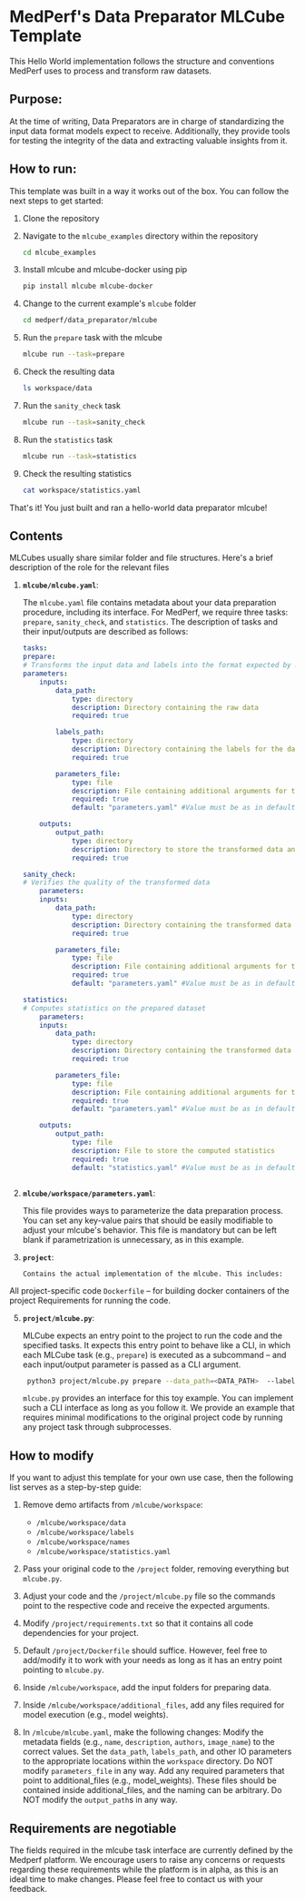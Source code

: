 # MedPerf's Data Preparator MLCube Template
This Hello World implementation follows the structure and conventions MedPerf uses to process and transform raw datasets.

## Purpose:
At the time of writing, Data Preparators are in charge of standardizing the input data format models expect to receive. Additionally, they provide tools for testing the integrity of the data and extracting valuable insights from it.

## How to run:
This template was built in a way it works out of the box. You can follow the next steps to get started:

1. Clone the repository
2. Navigate to the `mlcube_examples` directory within the repository
   ```bash
   cd mlcube_examples
   ```
3. Install mlcube and mlcube-docker using pip

   ```bash
   pip install mlcube mlcube-docker
   ```
4. Change to the current example's `mlcube` folder

   ```bash
   cd medperf/data_preparator/mlcube
   ```
5. Run the `prepare` task with the mlcube
   ```bash
   mlcube run --task=prepare
   ```
6. Check the resulting data
   ```bash
   ls workspace/data
   ```
7. Run the `sanity_check` task
    ```bash
    mlcube run --task=sanity_check
    ```
8. Run the `statistics` task
    ```bash
    mlcube run --task=statistics
    ``` 
9. Check the resulting statistics
    ```bash
    cat workspace/statistics.yaml
    ```
That's it! You just built and ran a hello-world data preparator mlcube!

## Contents

MLCubes usually share similar folder and file structures. Here's a brief description of the role for the relevant files

1. __`mlcube/mlcube.yaml`__: 

    The `mlcube.yaml` file contains metadata about your data preparation procedure, including its interface. For MedPerf, we require three tasks: `prepare`, `sanity_check`, and `statistics`. The description of tasks and their input/outputs are described as follows:

    ```yml
    tasks:
    prepare:
    # Transforms the input data and labels into the format expected by model cubes
    parameters:
        inputs:
            data_path:
                type: directory
                description: Directory containing the raw data
                required: true

            labels_path:
                type: directory
                description: Directory containing the labels for the data
                required: true

            parameters_file:
                type: file
                description: File containing additional arguments for the data transformation
                required: true
                default: "parameters.yaml" #Value must be as in default

        outputs:
            output_path:
                type: directory
                description: Directory to store the transformed data and labels
                required: true

    sanity_check:
    # Verifies the quality of the transformed data
        parameters:
        inputs:
            data_path:
                type: directory
                description: Directory containing the transformed data (output of the prepare task)
                required: true

            parameters_file:
                type: file
                description: File containing additional arguments for the sanity check
                required: true
                default: "parameters.yaml" #Value must be as in default

    statistics:
    # Computes statistics on the prepared dataset
        parameters:
        inputs:
            data_path:
                type: directory
                description: Directory containing the transformed data (output of the prepare task)
                required: true

            parameters_file:
                type: file
                description: File containing additional arguments for the statistics computation
                required: true
                default: "parameters.yaml" #Value must be as in default

        outputs:
            output_path:
                type: file
                description: File to store the computed statistics
                required: true
                default: "statistics.yaml" #Value must be as in default



    ```

2. __`mlcube/workspace/parameters.yaml`__:

   This file provides ways to parameterize the data preparation process. You can set any key-value pairs that should be easily modifiable to adjust your mlcube's behavior. This file is mandatory but can be left blank if parametrization is unnecessary, as in this example.

3. __`project`__: 
   
       Contains the actual implementation of the mlcube. This includes:
All project-specific code 
`Dockerfile` – for building docker containers of the project 
Requirements for running the code.
    
5. __`project/mlcube.py`__: 
   
   MLCube expects an entry point to the project to run the code and the specified tasks. It expects this entry point to behave like a CLI, in which each MLCube task (e.g., `prepare`) is executed as a subcommand – and each input/output parameter is passed as a CLI argument. 

   ```bash
    python3 project/mlcube.py prepare --data_path=<DATA_PATH>  --labels_path=<LABELS_PATH> --parameters_file=<PARAMETERS_FILE> --output_path=<OUTPUT_PATH>
   ```
   `mlcube.py` provides an interface for this toy example. You can implement such a CLI interface as long as you follow it. We provide an example that requires minimal modifications to the original project code by running any project task through subprocesses.

## How to modify
If you want to adjust this template for your own use case, then the following list serves as a step-by-step guide:

1. Remove demo artifacts from `/mlcube/workspace`: 
     - `/mlcube/workspace/data`
     - `/mlcube/workspace/labels`
     - `/mlcube/workspace/names`
     - `/mlcube/workspace/statistics.yaml`

2. Pass your original code to the `/project` folder, removing everything but `mlcube.py`.

3. Adjust your code and the `/project/mlcube.py` file so the commands point to the respective code and receive the expected arguments.

4. Modify `/project/requirements.txt` so that it contains all code dependencies for your project.

5. Default `/project/Dockerfile` should suffice. However, feel free to add/modify it to work with your needs as long as it has an entry point pointing to `mlcube.py`.

6. Inside `/mlcube/workspace`, add the input folders for preparing data.

7. Inside `/mlcube/workspace/additional_files`, add any files required for model execution (e.g., model weights).

8. In `/mlcube/mlcube.yaml`, make the following changes:
 Modify the metadata fields (e.g., `name`, `description`, `authors`, `image_name`) to the correct values.
Set the `data_path`, `labels_path`, and other IO parameters to the appropriate locations within the `workspace` directory.
Do NOT modify `parameters_file` in any way.
Add any required parameters that point to additional_files (e.g., model_weights). These files should be contained inside additional_files, and the naming can be arbitrary.
Do NOT modify the `output_path`s in any way.

## Requirements are negotiable
The fields required in the mlcube task interface are currently defined by the Medperf platform. We encourage users to raise any concerns or requests regarding these requirements while the platform is in alpha, as this is an ideal time to make changes. Please feel free to contact us with your feedback.
